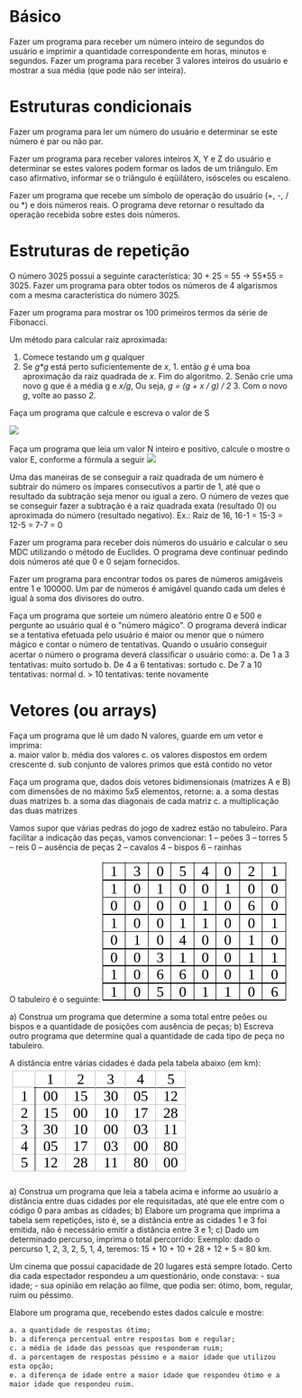 
# Básico

Fazer um programa para receber um número inteiro de segundos do usuário e imprimir a quantidade correspondente em horas, minutos e segundos.
Fazer um programa para receber 3 valores inteiros do usuário e mostrar a sua média (que pode não ser inteira).

# Estruturas condicionais

Fazer um programa para ler um número do usuário e determinar se este número é par ou não par.

Fazer um programa  para receber valores inteiros X, Y e Z do usuário e determinar se estes valores podem formar os lados de um triângulo. Em caso afirmativo, informar se o triângulo é eqüilátero, isósceles ou escaleno.

Fazer um programa que recebe um símbolo de operação do usuário (+, -, / ou *) e dois números reais. O programa deve retornar o resultado da operação recebida sobre estes dois números.

# Estruturas de repetição

O número 3025 possui a seguinte característica: 30 + 25 = 55   -> 55*55 = 3025. Fazer um programa para obter todos os números de 4 algarismos com a mesma característica do número 3025.

Fazer um programa para mostrar os 100 primeiros termos da série de Fibonacci.

Um método para calcular raiz aproximada:

   1. Comece testando um *g* qualquer
   2. Se *g\*g* está perto suficientemente de *x*, 
     1. então *g* é uma boa aproximação da raiz quadrada de *x*. Fim do algoritmo.
     2. Senão crie uma novo g que é a média g e *x/g*, Ou seja,  *g = (g + x / g) / 2*
     3. Com o novo *g*, volte ao passo *2*.
    
Faça um programa que calcule e escreva o valor de S

![](https://d2mxuefqeaa7sj.cloudfront.net/s_D205D9C631D435946E9E64035F8F4C743D476AAB9ADF43CCCCB1ED4CD7701587_1521482607804_image.png)


Faça um programa que leia um valor N inteiro e positivo, calcule o mostre o valor E, conforme a fórmula a seguir
![](https://d2mxuefqeaa7sj.cloudfront.net/s_D205D9C631D435946E9E64035F8F4C743D476AAB9ADF43CCCCB1ED4CD7701587_1521482656139_image.png)


Uma das maneiras de se conseguir a raiz quadrada de um número é subtrair do número os ímpares consecutivos a partir de 1, até que o resultado da subtração seja menor ou igual a zero. O número de vezes que se conseguir fazer a subtração é a raiz quadrada exata (resultado 0) ou aproximada do número (resultado negativo). Ex.: Raiz de 16,  16-1 = 15-3 = 12-5 = 7-7 = 0
 
Fazer um programa para receber dois números do usuário e calcular o seu MDC utilizando o método de Euclides. O programa deve continuar pedindo dois números até que 0 e 0 sejam fornecidos.

Fazer um programa para encontrar todos os pares de números amigáveis entre 1 e 100000. Um par de números é amigável quando cada um deles é igual à soma dos divisores do outro.

Faça um programa que sorteie um número aleatório entre 0 e 500 e pergunte ao usuário qual é o "número mágico". O programa deverá indicar se a tentativa efetuada pelo usuário é maior ou menor que o número mágico e contar o número de tentativas. Quando o usuário conseguir acertar o número o programa deverá classiﬁcar o usuário como: 
    a. De 1 a 3 tentativas: muito sortudo
    b. De 4 a 6 tentativas: sortudo
    c. De 7 a 10 tentativas: normal
    d. > 10 tentativas: tente novamente
    
 # Vetores (ou arrays)
 
 Faça um programa que lê um dado N valores, guarde em um vetor e imprima:	
    a. maior valor
    b. média dos valores
    c. os valores dispostos em ordem crescente
    d. sub conjunto de valores primos que está contido no vetor
    
  Faça um programa que, dados dois vetores bidimensionais (matrizes A e B) com dimensões de no máximo 5x5 elementos, retorne:
        a. a soma destas duas matrizes
        b. a soma das diagonais de cada matriz
        c. a multiplicação das duas matrizes
        
Vamos supor que várias pedras do jogo de xadrez estão no tabuleiro. Para facilitar a indicação das peças, vamos convencionar:
1 – peões	3 – torres	5 – reis		0 – ausência de peças
2 – cavalos	4 – bispos	6 – rainhas

O tabuleiro é o seguinte:
![tabuleiro](img/tabuleiro.png)

a) Construa um programa que determine a soma total entre peões ou bispos e a quantidade de posições com ausência de peças;
b) Escreva outro programa que determine qual a quantidade de cada tipo de peça no tabuleiro.

A distância entre várias cidades é dada pela tabela abaixo (em km):
![tabela cidades](img/tabela_cidades.png)


a) Construa um programa que leia a tabela acima e informe ao usuário a distância entre duas cidades por ele requisitadas, até que ele entre com o código 0 para ambas as cidades;
b) Elabore um programa que imprima a tabela sem repetições, isto é, se a distância entre as cidades 1 e 3 foi emitida, não é necessário emitir a distância entre 3 e 1;
c) Dado um determinado percurso, imprima o total percorrido:
Exemplo: dado o percurso 1, 2, 3, 2, 5, 1, 4, teremos:
15 + 10 + 10 + 28 + 12 + 5 = 80 km.

Um cinema que possui capacidade de 20 lugares está sempre lotado. Certo dia cada espectador respondeu a um questionário, onde constava:
	- sua idade;
	- sua opinião em relação ao filme, que podia ser: ótimo, bom, regular, ruim ou péssimo.

Elabore um programa que, recebendo estes dados calcule e mostre:

    a. a quantidade de respostas ótimo;
    b. a diferença percentual entre respostas bom e regular;
    c. a média de idade das pessoas que responderam ruim;
    d. a porcentagem de respostas péssimo e a maior idade que utilizou esta opção;
    e. a diferença de idade entre a maior idade que respondeu ótimo e a maior idade que respondeu ruim.
